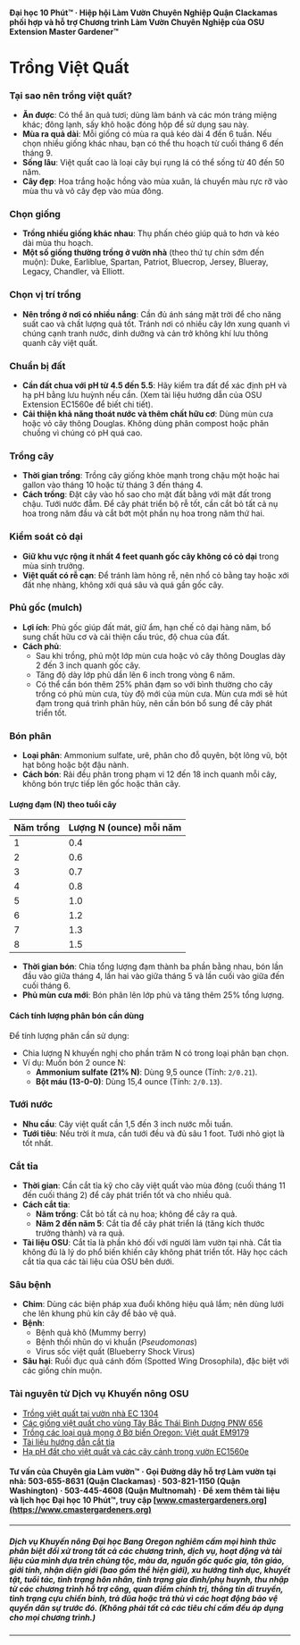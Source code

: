 #### Đại học 10 Phút™ · Hiệp hội Làm Vườn Chuyên Nghiệp Quận Clackamas phối hợp và hỗ trợ Chương trình Làm Vườn Chuyên Nghiệp của OSU Extension Master Gardener™

# Trồng Việt Quất

### Tại sao nên trồng việt quất?
- **Ăn được**: Có thể ăn quả tươi; dùng làm bánh và các món tráng miệng khác; đông lạnh, sấy khô hoặc đóng hộp để sử dụng sau này.
- **Mùa ra quả dài**: Mỗi giống có mùa ra quả kéo dài 4 đến 6 tuần. Nếu chọn nhiều giống khác nhau, bạn có thể thu hoạch từ cuối tháng 6 đến tháng 9.
- **Sống lâu**: Việt quất cao là loại cây bụi rụng lá có thể sống từ 40 đến 50 năm.
- **Cây đẹp**: Hoa trắng hoặc hồng vào mùa xuân, lá chuyển màu rực rỡ vào mùa thu và vỏ cây đẹp vào mùa đông.

### Chọn giống
- **Trồng nhiều giống khác nhau**: Thụ phấn chéo giúp quả to hơn và kéo dài mùa thu hoạch.
- **Một số giống thường trồng ở vườn nhà** (theo thứ tự chín sớm đến muộn): Duke, Earliblue, Spartan, Patriot, Bluecrop, Jersey, Blueray, Legacy, Chandler, và Elliott.

### Chọn vị trí trồng
- **Nên trồng ở nơi có nhiều nắng**: Cần đủ ánh sáng mặt trời để cho năng suất cao và chất lượng quả tốt. Tránh nơi có nhiều cây lớn xung quanh vì chúng cạnh tranh nước, dinh dưỡng và cản trở không khí lưu thông quanh cây việt quất.

### Chuẩn bị đất
- **Cần đất chua với pH từ 4.5 đến 5.5**: Hãy kiểm tra đất để xác định pH và hạ pH bằng lưu huỳnh nếu cần. (Xem tài liệu hướng dẫn của OSU Extension EC1560e để biết chi tiết).
- **Cải thiện khả năng thoát nước và thêm chất hữu cơ**: Dùng mùn cưa hoặc vỏ cây thông Douglas. Không dùng phân compost hoặc phân chuồng vì chúng có pH quá cao.

### Trồng cây
- **Thời gian trồng**: Trồng cây giống khỏe mạnh trong chậu một hoặc hai gallon vào tháng 10 hoặc từ tháng 3 đến tháng 4.
- **Cách trồng**: Đặt cây vào hố sao cho mặt đất bằng với mặt đất trong chậu. Tưới nước đẫm. Để cây phát triển bộ rễ tốt, cần cắt bỏ tất cả nụ hoa trong năm đầu và cắt bớt một phần nụ hoa trong năm thứ hai.

### Kiểm soát cỏ dại
- **Giữ khu vực rộng ít nhất 4 feet quanh gốc cây không có cỏ dại** trong mùa sinh trưởng.
- **Việt quất có rễ cạn**: Để tránh làm hỏng rễ, nên nhổ cỏ bằng tay hoặc xới đất nhẹ nhàng, không xới quá sâu và quá gần gốc cây.

### Phủ gốc (mulch)
- **Lợi ích**: Phủ gốc giúp đất mát, giữ ẩm, hạn chế cỏ dại hàng năm, bổ sung chất hữu cơ và cải thiện cấu trúc, độ chua của đất.
- **Cách phủ**:
  - Sau khi trồng, phủ một lớp mùn cưa hoặc vỏ cây thông Douglas dày 2 đến 3 inch quanh gốc cây.
  - Tăng độ dày lớp phủ dần lên 6 inch trong vòng 6 năm.
  - Có thể cần bón thêm 25% phân đạm so với bình thường cho cây trồng có phủ mùn cưa, tùy độ mới của mùn cưa. Mùn cưa mới sẽ hút đạm trong quá trình phân hủy, nên cần bón bổ sung để cây phát triển tốt.

### Bón phân
- **Loại phân**: Ammonium sulfate, urê, phân cho đỗ quyên, bột lông vũ, bột hạt bông hoặc bột đậu nành.
- **Cách bón**: Rải đều phân trong phạm vi 12 đến 18 inch quanh mỗi cây, không bón trực tiếp lên gốc hoặc thân cây.

#### Lượng đạm (N) theo tuổi cây

| Năm trồng | Lượng N (ounce) mỗi năm |
|-----------|------------------------|
| 1         | 0.4                    |
| 2         | 0.6                    |
| 3         | 0.7                    |
| 4         | 0.8                    |
| 5         | 1.0                    |
| 6         | 1.2                    |
| 7         | 1.3                    |
| 8         | 1.5                    |

- **Thời gian bón**: Chia tổng lượng đạm thành ba phần bằng nhau, bón lần đầu vào giữa tháng 4, lần hai vào giữa tháng 5 và lần cuối vào giữa đến cuối tháng 6.
- **Phủ mùn cưa mới**: Bón phân lên lớp phủ và tăng thêm 25% tổng lượng.

#### Cách tính lượng phân bón cần dùng

Để tính lượng phân cần sử dụng:
- Chia lượng N khuyến nghị cho phần trăm N có trong loại phân bạn chọn.
- Ví dụ: Muốn bón 2 ounce N:
  - **Ammonium sulfate (21% N)**: Dùng 9,5 ounce (Tính: `2/0.21`).
  - **Bột máu (13-0-0)**: Dùng 15,4 ounce (Tính: `2/0.13`).

### Tưới nước
- **Nhu cầu**: Cây việt quất cần 1,5 đến 3 inch nước mỗi tuần.
- **Tưới tiêu**: Nếu trời ít mưa, cần tưới đều và đủ sâu 1 foot. Tưới nhỏ giọt là tốt nhất.

### Cắt tỉa
- **Thời gian**: Cần cắt tỉa kỹ cho cây việt quất vào mùa đông (cuối tháng 11 đến cuối tháng 2) để cây phát triển tốt và cho nhiều quả.
- **Cách cắt tỉa**:
  - **Năm trồng**: Cắt bỏ tất cả nụ hoa; không để cây ra quả.
  - **Năm 2 đến năm 5**: Cắt tỉa để cây phát triển lá (tăng kích thước trưởng thành) và ra quả.
- **Tài liệu OSU**: Cắt tỉa là phần khó đối với người làm vườn tại nhà. Cắt tỉa không đủ là lý do phổ biến khiến cây không phát triển tốt. Hãy học cách cắt tỉa qua các tài liệu của OSU bên dưới.

### Sâu bệnh
- **Chim**: Dùng các biện pháp xua đuổi không hiệu quả lắm; nên dùng lưới che lên khung phủ kín cây để bảo vệ quả.
- **Bệnh**:
  - Bệnh quả khô (Mummy berry)
  - Bệnh thối nhũn do vi khuẩn (*Pseudomonas*)
  - Virus sốc việt quất (Blueberry Shock Virus)
- **Sâu hại**: Ruồi đục quả cánh đốm (Spotted Wing Drosophila), đặc biệt với các giống chín muộn.

### Tài nguyên từ Dịch vụ Khuyến nông OSU
- [Trồng việt quất tại vườn nhà EC 1304](https://catalog.extension.oregonstate.edu/)
- [Các giống việt quất cho vùng Tây Bắc Thái Bình Dương PNW 656](https://catalog.extension.oregonstate.edu/)
- [Trồng các loại quả mọng ở Bờ biển Oregon: Việt quất EM9179](https://catalog.extension.oregonstate.edu/)
- [Tài liệu hướng dẫn cắt tỉa](https://workspace.oregonstate.edu/course/pruning-blueberries?hsLang=en)
- [Hạ pH đất cho việt quất và các cây cảnh trong vườn EC1560e](https://catalog.extension.oregonstate.edu/)

#### Tư vấn của Chuyên gia Làm vườn™ · Gọi Đường dây hỗ trợ Làm vườn tại nhà: 503-655-8631 (Quận Clackamas) · 503-821-1150 (Quận Washington) · 503-445-4608 (Quận Multnomah) · Để xem thêm tài liệu và lịch học Đại học 10 Phút™, truy cập [www.cmastergardeners.org](https://www.cmastergardeners.org)

---

##### Dịch vụ Khuyến nông Đại học Bang Oregon nghiêm cấm mọi hình thức phân biệt đối xử trong tất cả các chương trình, dịch vụ, hoạt động và tài liệu của mình dựa trên chủng tộc, màu da, nguồn gốc quốc gia, tôn giáo, giới tính, nhận diện giới (bao gồm thể hiện giới), xu hướng tình dục, khuyết tật, tuổi tác, tình trạng hôn nhân, tình trạng gia đình/phụ huynh, thu nhập từ các chương trình hỗ trợ công, quan điểm chính trị, thông tin di truyền, tình trạng cựu chiến binh, trả đũa hoặc trả thù vì các hoạt động bảo vệ quyền dân sự trước đó. (Không phải tất cả các tiêu chí cấm đều áp dụng cho mọi chương trình.)
---
